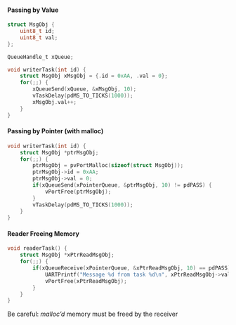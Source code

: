 #### **Passing by Value**
```c
struct MsgObj {
    uint8_t id;
    uint8_t val;
};

QueueHandle_t xQueue;

void writerTask(int id) {
    struct MsgObj xMsgObj = {.id = 0xAA, .val = 0};
    for(;;) {
        xQueueSend(xQueue, &xMsgObj, 10);
        vTaskDelay(pdMS_TO_TICKS(1000));
        xMsgObj.val++;
    }
}
```

#### **Passing by Pointer (with malloc)**
```c
void writerTask(int id) {
    struct MsgObj *ptrMsgObj;
    for(;;) {
        ptrMsgObj = pvPortMalloc(sizeof(struct MsgObj));
        ptrMsgObj->id = 0xAA;
        ptrMsgObj->val = 0;
        if(xQueueSend(xPointerQueue, &ptrMsgObj, 10) != pdPASS) {
            vPortFree(ptrMsgObj);
        }
        vTaskDelay(pdMS_TO_TICKS(1000));
    }
}
```

#### **Reader Freeing Memory**
```c
void readerTask() {
    struct MsgObj *xPtrReadMsgObj;
    for(;;) {
        if(xQueueReceive(xPointerQueue, &xPtrReadMsgObj, 10) == pdPASS) {
            UARTPrintf("Message %d from task %d\n", xPtrReadMsgObj->val, xPtrReadMsgObj->id);
            vPortFree(xPtrReadMsgObj);
        }
    }
}
```
Be careful: _malloc’d_ memory must be freed by the receiver